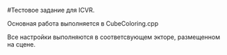 #Тестовое задание для ICVR.

Основная работа выполняется в CubeColoring.cpp

Все настройки выполняются в соответсвующем экторе, размещенном на сцене.